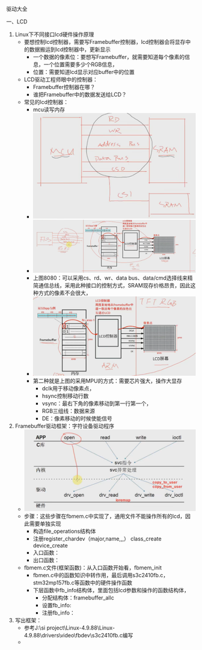 驱动大全

一、LCD

1. Linux下不同接口lcd硬件操作原理
   - 要想控制lcd控制器，需要写Framebuffer控制器，lcd控制器会将显存中的数据搬运到lcd控制器中，更新显示
     - 一个数据的像素位：要想写Framebuffer，就需要知道每个像素的信息，一个位置需要多少个RGB信息，
     - 位置：需要知道lcd显示对应buffer中的位置
   - LCD驱动工程师眼中的控制器：
     - Framebuffer控制器在哪？
     - 谁把Framebuffer中的数据发送给LCD？
   - 常见的lcd控制器：
     - mcu读写内存
     - <img src="assets/image-20230827224258217.png" alt="image-20230827224258217" style="zoom:50%;" />
     - <img src="assets/image-20230827224858100.png" alt="image-20230827224858100" style="zoom:50%;" />
     - 上图8080：可以采用cs、rd、wr、data bus、data/cmd选择线来精简通信总线，采用此种接口的控制方式，SRAM现存价格昂贵，因此这种方式的像素不会很大，
     - <img src="assets/image-20230827224605398.png" alt="image-20230827224605398" style="zoom:50%;" />
     - 第二种就是上图的采用MPU的方式：需要芯片强大，操作大显存
       - dclk用于移动像素点，
       - hsync控制移动行数
       - vsync：最右下角的像素移动到第一行第一个，
       - RGB三组线：数据来源
       - DE：像素移动的时候使能信号
2. Framebuffer驱动框架：字符设备驱动程序
   - <img src="assets/image-20230827225129592.png" alt="image-20230827225129592" style="zoom:50%;" />
   - 步骤：这些步骤在fbmem.c中实现了，通用文件不能操作所有的lcd，因此需要单独实现
     - 构造file_operations结构体
     - 注册register_chardev（major,name,,,）   class_create   device_create
     - 入口函数：
     - 出口函数：
   - fbmem.c文件(框架函数)：从入口函数开始看，fbmem_init
     - fbmen.c中的函数知识中转作用，最后调用s3c2410fb.c，stm32mp157fb.c等函数中的硬件操作函数
     - 下层函数中fb_info结构体，里面包括lcd参数和操作的函数结构体，
       - 分配结构体：framebuffer_allc
       - 设置fb_info:
       - 注册fb_info：
3. 写出框架：
   - 参考J:\si project\Linux-4.9.88\Linux-4.9.88\drivers\video\fbdev\s3c2410fb.c编写
   - 





































































